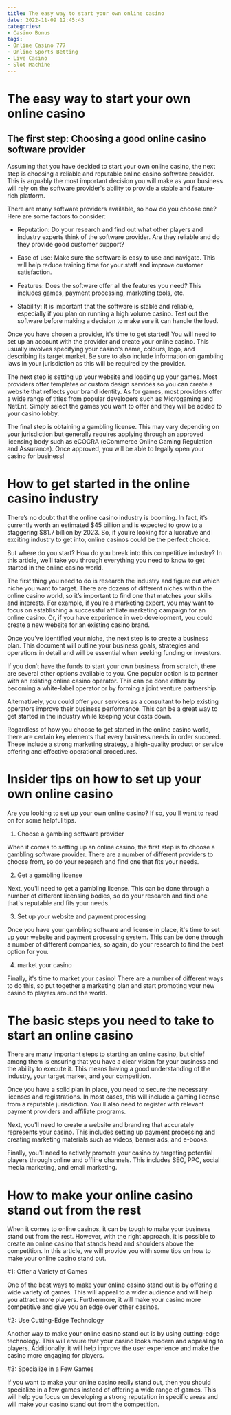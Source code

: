 ```yaml
---
title: The easy way to start your own online casino
date: 2022-11-09 12:45:43
categories:
- Casino Bonus
tags:
- Online Casino 777
- Online Sports Betting
- Live Casino
- Slot Machine
---
```



#  The easy way to start your own online casino

## The first step: Choosing a good online casino software provider

Assuming that you have decided to start your own online casino, the next step is choosing a reliable and reputable online casino software provider. This is arguably the most important decision you will make as your business will rely on the software provider's ability to provide a stable and feature-rich platform.

There are many software providers available, so how do you choose one? Here are some factors to consider:

- Reputation: Do your research and find out what other players and industry experts think of the software provider. Are they reliable and do they provide good customer support?

- Ease of use: Make sure the software is easy to use and navigate. This will help reduce training time for your staff and improve customer satisfaction.

- Features: Does the software offer all the features you need? This includes games, payment processing, marketing tools, etc.

- Stability: It is important that the software is stable and reliable, especially if you plan on running a high volume casino. Test out the software before making a decision to make sure it can handle the load.

Once you have chosen a provider, it's time to get started! You will need to set up an account with the provider and create your online casino. This usually involves specifying your casino's name, colours, logo, and describing its target market. Be sure to also include information on gambling laws in your jurisdiction as this will be required by the provider.

The next step is setting up your website and loading up your games. Most providers offer templates or custom design services so you can create a website that reflects your brand identity. As for games, most providers offer a wide range of titles from popular developers such as Microgaming and NetEnt. Simply select the games you want to offer and they will be added to your casino lobby.

The final step is obtaining a gambling license. This may vary depending on your jurisdiction but generally requires applying through an approved licensing body such as eCOGRA (eCommerce Online Gaming Regulation and Assurance). Once approved, you will be able to legally open your casino for business!

#  How to get started in the online casino industry

There’s no doubt that the online casino industry is booming. In fact, it’s currently worth an estimated $45 billion and is expected to grow to a staggering $81.7 billion by 2023. So, if you’re looking for a lucrative and exciting industry to get into, online casinos could be the perfect choice.

But where do you start? How do you break into this competitive industry? In this article, we’ll take you through everything you need to know to get started in the online casino world.

The first thing you need to do is research the industry and figure out which niche you want to target. There are dozens of different niches within the online casino world, so it’s important to find one that matches your skills and interests. For example, if you’re a marketing expert, you may want to focus on establishing a successful affiliate marketing campaign for an online casino. Or, if you have experience in web development, you could create a new website for an existing casino brand.

Once you’ve identified your niche, the next step is to create a business plan. This document will outline your business goals, strategies and operations in detail and will be essential when seeking funding or investors.

If you don’t have the funds to start your own business from scratch, there are several other options available to you. One popular option is to partner with an existing online casino operator. This can be done either by becoming a white-label operator or by forming a joint venture partnership.

Alternatively, you could offer your services as a consultant to help existing operators improve their business performance. This can be a great way to get started in the industry while keeping your costs down.

Regardless of how you choose to get started in the online casino world, there are certain key elements that every business needs in order succeed. These include a strong marketing strategy, a high-quality product or service offering and effective operational procedures.

#  Insider tips on how to set up your own online casino

Are you looking to set up your own online casino? If so, you'll want to read on for some helpful tips.

1. Choose a gambling software provider

When it comes to setting up an online casino, the first step is to choose a gambling software provider. There are a number of different providers to choose from, so do your research and find one that fits your needs.

2. Get a gambling license

Next, you'll need to get a gambling license. This can be done through a number of different licensing bodies, so do your research and find one that's reputable and fits your needs.

3. Set up your website and payment processing

Once you have your gambling software and license in place, it's time to set up your website and payment processing system. This can be done through a number of different companies, so again, do your research to find the best option for you.

4. market your casino

Finally, it's time to market your casino! There are a number of different ways to do this, so put together a marketing plan and start promoting your new casino to players around the world.

#  The basic steps you need to take to start an online casino

There are many important steps to starting an online casino, but chief among them is ensuring that you have a clear vision for your business and the ability to execute it. This means having a good understanding of the industry, your target market, and your competition.

Once you have a solid plan in place, you need to secure the necessary licenses and registrations. In most cases, this will include a gaming license from a reputable jurisdiction. You'll also need to register with relevant payment providers and affiliate programs.

Next, you'll need to create a website and branding that accurately represents your casino. This includes setting up payment processing and creating marketing materials such as videos, banner ads, and e-books.

Finally, you'll need to actively promote your casino by targeting potential players through online and offline channels. This includes SEO, PPC, social media marketing, and email marketing.

#  How to make your online casino stand out from the rest

When it comes to online casinos, it can be tough to make your business stand out from the rest. However, with the right approach, it is possible to create an online casino that stands head and shoulders above the competition. In this article, we will provide you with some tips on how to make your online casino stand out.

#1: Offer a Variety of Games

One of the best ways to make your online casino stand out is by offering a wide variety of games. This will appeal to a wider audience and will help you attract more players. Furthermore, it will make your casino more competitive and give you an edge over other casinos.

#2: Use Cutting-Edge Technology

Another way to make your online casino stand out is by using cutting-edge technology. This will ensure that your casino looks modern and appealing to players. Additionally, it will help improve the user experience and make the casino more engaging for players.

#3: Specialize in a Few Games

If you want to make your online casino really stand out, then you should specialize in a few games instead of offering a wide range of games. This will help you focus on developing a strong reputation in specific areas and will make your casino stand out from the competition.